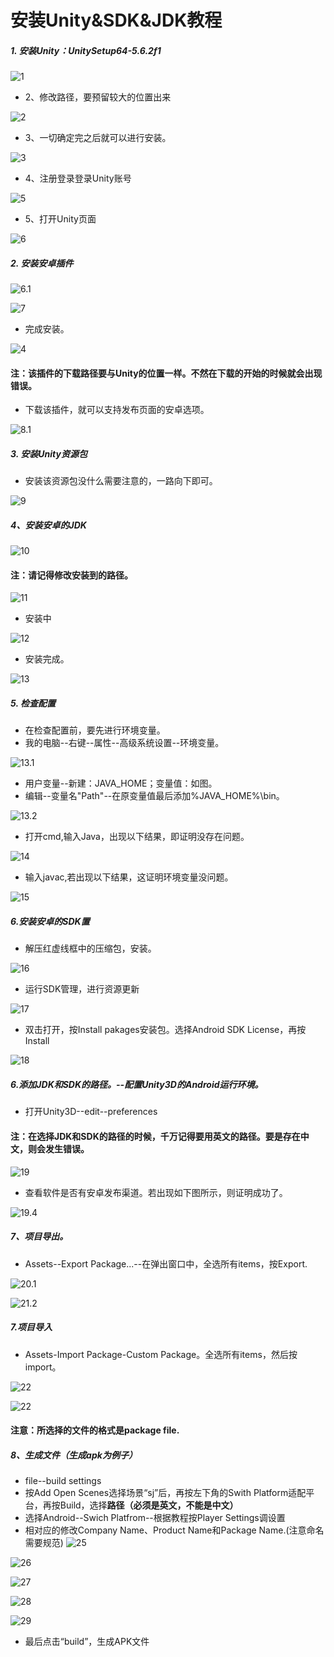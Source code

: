 # 安装Unity&SDK&JDK教程
##### 1. 安装Unity：UnitySetup64-5.6.2f1

![1](img/1.png)

- 2、修改路径，要预留较大的位置出来

![2](img/2.png)

- 3、一切确定完之后就可以进行安装。

![3](img/3.png)

- 4、注册登录登录Unity账号

![5](img/5.png)

- 5、打开Unity页面

![6](img/6.png)

##### 2. 安装安卓插件

![6.1](img/6.1.png)

![7](img/7.png)

- 完成安装。

![4](img/4.png)

#### 注：该插件的下载路径要与Unity的位置一样。不然在下载的开始的时候就会出现错误。
- 下载该插件，就可以支持发布页面的安卓选项。

![8.1](img/8.1.png)

##### 3. 安装Unity资源包
- 安装该资源包没什么需要注意的，一路向下即可。

![9](img/9.png)

##### 4、安装安卓的JDK

![10](img/10.png)

#### 注：请记得修改安装到的路径。

![11](img/11.png)

- 安装中

![12](img/12.png)

- 安装完成。

![13](img/13.png)

##### 5. 检查配置
- 在检查配置前，要先进行环境变量。
- 我的电脑--右键--属性--高级系统设置--环境变量。

![13.1](img/13.1.png) 

- 用户变量--新建：JAVA_HOME；变量值：如图。
- 编辑--变量名"Path"--在原变量值最后添加%JAVA_HOME%\bin。

![13.2](img/13.2.png)

- 打开cmd,输入Java，出现以下结果，即证明没存在问题。

![14](img/14.png)

- 输入javac,若出现以下结果，这证明环境变量没问题。

![15](img/15.png)

##### 6.安装安卓的SDK置
- 解压红虚线框中的压缩包，安装。

![16](img/16.png)

- 运行SDK管理，进行资源更新

![17](img/17.png)

- 双击打开，按Install pakages安装包。选择Android SDK License，再按Install

![18](img/18.png)

##### 6.添加JDK和SDK的路径。--配置Unity3D的Android运行环境。

- 打开Unity3D--edit--preferences
#### 注：在选择JDK和SDK的路径的时候，千万记得要用英文的路径。要是存在中文，则会发生错误。

![19](img/19.png)

- 查看软件是否有安卓发布渠道。若出现如下图所示，则证明成功了。

![19.4](img/19.4.png)

##### 7、项目导出。- Assets--Export Package...--在弹出窗口中，全选所有items，按Export.

![20.1](img/20.1.png)

![21.2](img/21.2.png)

##### 7.项目导入
- Assets-Import Package-Custom Package。全选所有items，然后按import。

![22](img/24.png)

![22](img/22.png)

#### 注意：所选择的文件的格式是package file.

##### 8、生成文件（生成apk为例子）
- file--build settings
- 按Add Open Scenes选择场景“sj”后，再按左下角的Swith Platform适配平台，再按Build，选择**路径（必须是英文，不能是中文）**
- 选择Android--Swich Platfrom--根据教程按Player Settings调设置
- 相对应的修改Company Name、Product Name和Package Name.(注意命名需要规范)
![25](img/25.png)

![26](img/26.png)

![27](img/27.png)

![28](img/28.png)

![29](img/29.png)

- 最后点击“build”，生成APK文件



